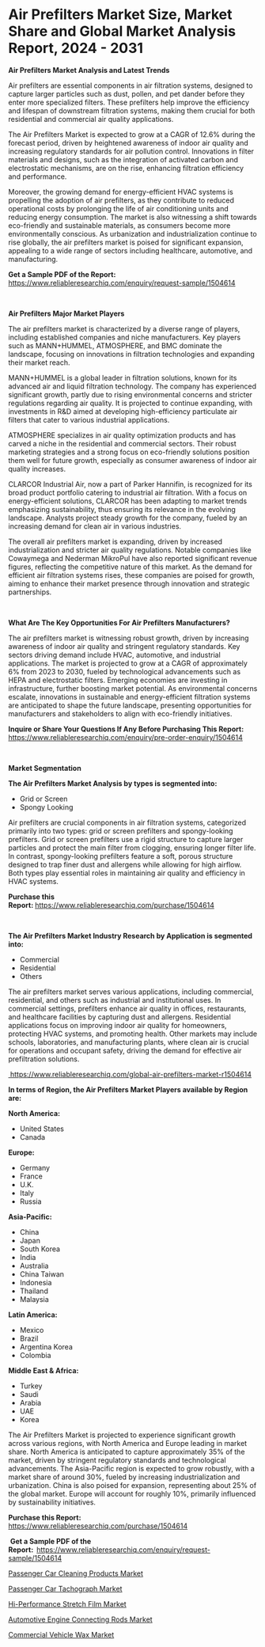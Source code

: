 <p><h1>Air Prefilters Market Size, Market Share and Global Market Analysis Report, 2024 - 2031</h1></p><p><strong>Air Prefilters Market Analysis and Latest Trends</strong></p>
<p><p>Air prefilters are essential components in air filtration systems, designed to capture larger particles such as dust, pollen, and pet dander before they enter more specialized filters. These prefilters help improve the efficiency and lifespan of downstream filtration systems, making them crucial for both residential and commercial air quality applications.</p><p>The Air Prefilters Market is expected to grow at a CAGR of 12.6% during the forecast period, driven by heightened awareness of indoor air quality and increasing regulatory standards for air pollution control. Innovations in filter materials and designs, such as the integration of activated carbon and electrostatic mechanisms, are on the rise, enhancing filtration efficiency and performance. </p><p>Moreover, the growing demand for energy-efficient HVAC systems is propelling the adoption of air prefilters, as they contribute to reduced operational costs by prolonging the life of air conditioning units and reducing energy consumption. The market is also witnessing a shift towards eco-friendly and sustainable materials, as consumers become more environmentally conscious. As urbanization and industrialization continue to rise globally, the air prefilters market is poised for significant expansion, appealing to a wide range of sectors including healthcare, automotive, and manufacturing.</p></p>
<p><strong>Get a Sample PDF of the Report:&nbsp;</strong> <a href="https://www.reliableresearchiq.com/enquiry/request-sample/1504614?utm_campaign=1144&utm_medium=2&utm_source=Github&utm_content=ia&utm_term=08122024&utm_id=air-prefilters">https://www.reliableresearchiq.com/enquiry/request-sample/1504614</a></p>
<p>&nbsp;</p>
<p><strong>Air Prefilters Major Market Players</strong></p>
<p><p>The air prefilters market is characterized by a diverse range of players, including established companies and niche manufacturers. Key players such as MANN+HUMMEL, ATMOSPHERE, and BMC dominate the landscape, focusing on innovations in filtration technologies and expanding their market reach.</p><p>MANN+HUMMEL is a global leader in filtration solutions, known for its advanced air and liquid filtration technology. The company has experienced significant growth, partly due to rising environmental concerns and stricter regulations regarding air quality. It is projected to continue expanding, with investments in R&D aimed at developing high-efficiency particulate air filters that cater to various industrial applications.</p><p>ATMOSPHERE specializes in air quality optimization products and has carved a niche in the residential and commercial sectors. Their robust marketing strategies and a strong focus on eco-friendly solutions position them well for future growth, especially as consumer awareness of indoor air quality increases.</p><p>CLARCOR Industrial Air, now a part of Parker Hannifin, is recognized for its broad product portfolio catering to industrial air filtration. With a focus on energy-efficient solutions, CLARCOR has been adapting to market trends emphasizing sustainability, thus ensuring its relevance in the evolving landscape. Analysts project steady growth for the company, fueled by an increasing demand for clean air in various industries.</p><p>The overall air prefilters market is expanding, driven by increased industrialization and stricter air quality regulations. Notable companies like Cowaymega and Nederman MikroPul have also reported significant revenue figures, reflecting the competitive nature of this market. As the demand for efficient air filtration systems rises, these companies are poised for growth, aiming to enhance their market presence through innovation and strategic partnerships.</p></p>
<p>&nbsp;</p>
<p><strong>What Are The Key Opportunities For Air Prefilters Manufacturers?</strong></p>
<p><p>The air prefilters market is witnessing robust growth, driven by increasing awareness of indoor air quality and stringent regulatory standards. Key sectors driving demand include HVAC, automotive, and industrial applications. The market is projected to grow at a CAGR of approximately 6% from 2023 to 2030, fueled by technological advancements such as HEPA and electrostatic filters. Emerging economies are investing in infrastructure, further boosting market potential. As environmental concerns escalate, innovations in sustainable and energy-efficient filtration systems are anticipated to shape the future landscape, presenting opportunities for manufacturers and stakeholders to align with eco-friendly initiatives.</p></p>
<p><strong>Inquire or Share Your Questions If Any Before Purchasing This Report:</strong> <a href="https://www.reliableresearchiq.com/enquiry/pre-order-enquiry/1504614?utm_campaign=1144&utm_medium=2&utm_source=Github&utm_content=ia&utm_term=08122024&utm_id=air-prefilters">https://www.reliableresearchiq.com/enquiry/pre-order-enquiry/1504614</a></p>
<p>&nbsp;</p>
<p><strong>Market Segmentation</strong></p>
<p><strong>The Air Prefilters Market Analysis by types is segmented into:</strong></p>
<p><ul><li>Grid or Screen</li><li>Spongy Looking</li></ul></p>
<p><p>Air prefilters are crucial components in air filtration systems, categorized primarily into two types: grid or screen prefilters and spongy-looking prefilters. Grid or screen prefilters use a rigid structure to capture larger particles and protect the main filter from clogging, ensuring longer filter life. In contrast, spongy-looking prefilters feature a soft, porous structure designed to trap finer dust and allergens while allowing for high airflow. Both types play essential roles in maintaining air quality and efficiency in HVAC systems.</p></p>
<p><strong>Purchase this Report:&nbsp;</strong><a href="https://www.reliableresearchiq.com/purchase/1504614?utm_campaign=1144&utm_medium=2&utm_source=Github&utm_content=ia&utm_term=08122024&utm_id=air-prefilters">https://www.reliableresearchiq.com/purchase/1504614</a></p>
<p>&nbsp;</p>
<p><strong>The Air Prefilters Market Industry Research by Application is segmented into:</strong></p>
<p><ul><li>Commercial</li><li>Residential</li><li>Others</li></ul></p>
<p><p>The air prefilters market serves various applications, including commercial, residential, and others such as industrial and institutional uses. In commercial settings, prefilters enhance air quality in offices, restaurants, and healthcare facilities by capturing dust and allergens. Residential applications focus on improving indoor air quality for homeowners, protecting HVAC systems, and promoting health. Other markets may include schools, laboratories, and manufacturing plants, where clean air is crucial for operations and occupant safety, driving the demand for effective air prefiltration solutions.</p></p>
<p><a href="https://www.reliableresearchiq.com/global-air-prefilters-market-r1504614?utm_campaign=1144&utm_medium=2&utm_source=Github&utm_content=ia&utm_term=08122024&utm_id=air-prefilters">&nbsp;https://www.reliableresearchiq.com/global-air-prefilters-market-r1504614</a></p>
<p><strong>In terms of Region, the Air Prefilters Market Players available by Region are:</strong></p>
<p>
    <p> <strong> North America: </strong>
        <ul>
            <li>United States</li>
            <li>Canada</li>
        </ul>
        </p> 
    <p> <strong> Europe: </strong>
        <ul>
            <li>Germany</li>
            <li>France</li>
            <li>U.K.</li>
            <li>Italy</li>
            <li>Russia</li>
        </ul>
        </p> 
    <p> <strong> Asia-Pacific: </strong>
        <ul>
            <li>China</li>
            <li>Japan</li>
            <li>South Korea</li>
            <li>India</li>
            <li>Australia</li>
            <li>China Taiwan</li>
            <li>Indonesia</li>
            <li>Thailand</li>
            <li>Malaysia</li>
        </ul>
        </p> 
    <p> <strong> Latin America: </strong>
        <ul>
            <li>Mexico</li>
            <li>Brazil</li>
            <li>Argentina Korea</li>
            <li>Colombia</li>
        </ul>
        </p> 
    <p> <strong> Middle East & Africa: </strong>
        <ul>
            <li>Turkey</li>
            <li>Saudi</li>
            <li>Arabia</li>
            <li>UAE</li>
            <li>Korea</li>
        </ul>
    </p>
    </p>
<p><p>The Air Prefilters Market is projected to experience significant growth across various regions, with North America and Europe leading in market share. North America is anticipated to capture approximately 35% of the market, driven by stringent regulatory standards and technological advancements. The Asia-Pacific region is expected to grow robustly, with a market share of around 30%, fueled by increasing industrialization and urbanization. China is also poised for expansion, representing about 25% of the global market. Europe will account for roughly 10%, primarily influenced by sustainability initiatives.</p></p>
<p><strong>Purchase this Report: </strong><a href="https://www.reliableresearchiq.com/purchase/1504614?utm_campaign=1144&utm_medium=2&utm_source=Github&utm_content=ia&utm_term=08122024&utm_id=air-prefilters">https://www.reliableresearchiq.com/purchase/1504614</a></p>
<p>&nbsp;<strong>Get a Sample PDF of the Report:&nbsp;&nbsp;</strong><a href="https://www.reliableresearchiq.com/enquiry/request-sample/1504614?utm_campaign=1144&utm_medium=2&utm_source=Github&utm_content=ia&utm_term=08122024&utm_id=air-prefilters">https://www.reliableresearchiq.com/enquiry/request-sample/1504614</a></p>
<p><strong></strong></p>
<p><p><a href="https://www.linkedin.com/pulse/futur-trend-quest-sl8ue?utm_campaign=1144&utm_medium=2&utm_source=Github&utm_content=ia&utm_term=08122024&utm_id=air-prefilters">Passenger Car Cleaning Products Market</a></p><p><a href="https://www.linkedin.com/pulse/futur-trend-quest-sl8ue?utm_campaign=1144&utm_medium=2&utm_source=Github&utm_content=ia&utm_term=08122024&utm_id=air-prefilters">Passenger Car Tachograph Market</a></p><p><a href="https://github.com/aikinzul446/Market-Research-Report-List-1/blob/main/hi-performance-stretch-film-market.md?utm_campaign=1144&utm_medium=2&utm_source=Github&utm_content=ia&utm_term=08122024&utm_id=air-prefilters">Hi-Performance Stretch Film Market</a></p><p><a href="https://www.linkedin.com/pulse/futur-trend-quest-sl8ue?utm_campaign=1144&utm_medium=2&utm_source=Github&utm_content=ia&utm_term=08122024&utm_id=air-prefilters">Automotive Engine Connecting Rods Market</a></p><p><a href="https://www.linkedin.com/pulse/futur-trend-quest-sl8ue?utm_campaign=1144&utm_medium=2&utm_source=Github&utm_content=ia&utm_term=08122024&utm_id=air-prefilters">Commercial Vehicle Wax Market</a></p></p>